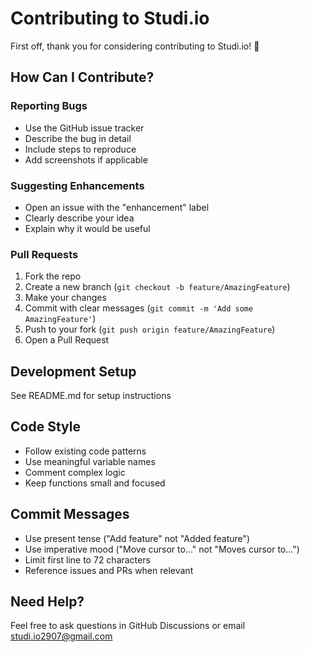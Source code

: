# Contributing to Studi.io

First off, thank you for considering contributing to Studi.io! 🎉

## How Can I Contribute?

### Reporting Bugs
- Use the GitHub issue tracker
- Describe the bug in detail
- Include steps to reproduce
- Add screenshots if applicable

### Suggesting Enhancements
- Open an issue with the "enhancement" label
- Clearly describe your idea
- Explain why it would be useful

### Pull Requests
1. Fork the repo
2. Create a new branch (`git checkout -b feature/AmazingFeature`)
3. Make your changes
4. Commit with clear messages (`git commit -m 'Add some AmazingFeature'`)
5. Push to your fork (`git push origin feature/AmazingFeature`)
6. Open a Pull Request

## Development Setup
See README.md for setup instructions

## Code Style
- Follow existing code patterns
- Use meaningful variable names
- Comment complex logic
- Keep functions small and focused

## Commit Messages
- Use present tense ("Add feature" not "Added feature")
- Use imperative mood ("Move cursor to..." not "Moves cursor to...")
- Limit first line to 72 characters
- Reference issues and PRs when relevant

## Need Help?
Feel free to ask questions in GitHub Discussions or email studi.io2907@gmail.com
